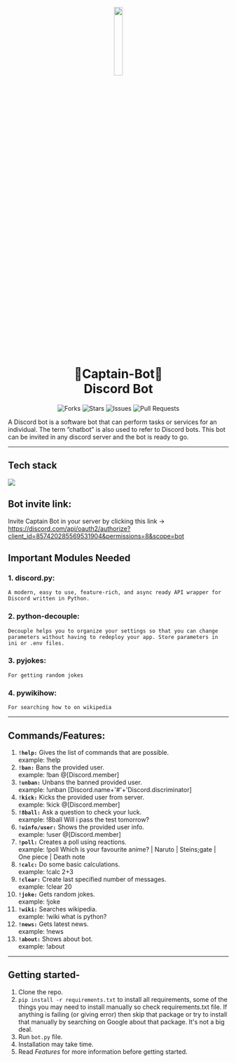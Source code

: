 
<p align="center">
  <img width="20%" height="20%" src="https://user-images.githubusercontent.com/66346161/123515458-16826100-d6b5-11eb-8d41-f02bf6281c0c.png"/>
</p>
<h1 align="center"> 🤖Captain-Bot🤖 <br> Discord Bot </h1>
<div align="center">

![Forks](https://img.shields.io/github/forks/anotherwebguy/Captain-Bot)
![Stars](https://img.shields.io/github/stars/anotherwebguy/Captain-Bot)
![Issues](https://img.shields.io/github/issues/anotherwebguy/Captain-Bot)
![Pull Requests](https://img.shields.io/github/issues-pr/anotherwebguy/Captain-Bot?) 

</div>

A Discord bot is a software bot that can perform tasks or services for an individual. The term ”chatbot” is also used to refer to Discord bots.
This bot can be invited in any discord server and the bot is ready to go.

----
## Tech stack

<img src="https://img.shields.io/badge/python-%230175C2.svg?&style=for-the-badge&logo=python&logoColor=white"/>


## Bot invite link:
 Invite Captain Bot in your server by clicking this link ->
   https://discord.com/api/oauth2/authorize?client_id=857420285569531904&permissions=8&scope=bot


## Important Modules Needed
### 1. discord.py:
    A modern, easy to use, feature-rich, and async ready API wrapper for Discord written in Python.
### 2. python-decouple:
    Decouple helps you to organize your settings so that you can change parameters without having to redeploy your app. Store parameters in ini or .env files.
### 3. pyjokes:
    For getting random jokes
### 4. pywikihow:
    For searching how to on wikipedia

----

## Commands/Features:
  1. <b>`!help:`</b> Gives the list of commands that are possible.<br>
      example: !help
  2. <b>`!ban:`</b> Bans the provided user.<br>
      example: !ban @[Discord.member]
  3. <b>`!unban:`</b> Unbans the banned provided user.<br>
      example: !unban [Discord.name+'#'+'Discord.discriminator]
  4. <b>`!kick:`</b> Kicks the provided user from server.<br>
      example: !kick @[Discord.member]
  5. <b>`!8ball:`</b> Ask a question to check your luck.<br>
      example: !8ball Will i pass the test tomorrow?
  6. <b>`!uinfo/user:`</b> Shows the provided user info.<br>
      example: !user @[Discord.member]
  7. <b>`!poll:`</b> Creates a poll using reactions.
      <br>example: !poll Which is your favourite anime? | Naruto | Steins;gate | One piece | Death note
  8. <b>`!calc:`</b> Do some basic calculations.<br>
      example: !calc 2+3
  9. <b>`!clear:`</b> Create last specified number of messages.<br>
      example: !clear 20
  10. <b>`!joke:`</b> Gets random jokes.<br>
      example: !joke 
  11. <b>`!wiki:`</b> Searches wikipedia.<br>
      example: !wiki what is python?
  12. <b>`!news:`</b> Gets latest news.<br>
      example: !news 
  13. <b>`!about:`</b> Shows about bot.<br>
      example: !about    

----

## Getting started-
1. Clone the repo.
2. `pip install -r requirements.txt` to install all requirements, some of the things you may need to install manually so check requirements.txt file.
If anything is failing (or giving error) then skip that package or try to install that manually by searching on Google about that package. It's not a big deal.
3. Run `bot.py` file.
4. Installation may take time.
5. Read *Features* for more information before getting started.
